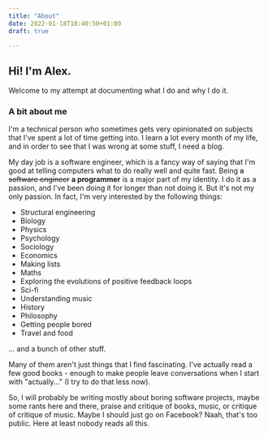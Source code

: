```yaml
---
title: "About"
date: 2022-01-18T18:40:50+01:00
draft: true

---
```


## Hi! I'm Alex.
Welcome to my attempt at documenting what I do and why I do it.

### A bit about me
I'm a technical person who sometimes gets very opinionated on subjects that I've spent a lot of time getting into. I learn a lot every month of my life, and in order to see that I was wrong at some stuff, I need a blog.

My day job is a software engineer, which is a fancy way of saying that I'm good at telling computers what to do really well and quite fast. Being ~~a software engineer~~ **a programmer** is a major part of my identity. I do it as a passion, and I've been doing it for longer than not doing it. But it's not my only passion. In fact, I'm very interested by the following things:

* Structural engineering
* Biology
* Physics
* Psychology
* Sociology
* Economics
* Making lists
* Maths
* Exploring the evolutions of positive feedback loops
* Sci-fi
* Understanding music
* History
* Philosophy
* Getting people bored
* Travel and food

... and a bunch of other stuff.

Many of them aren't just things that I find fascinating. I've actually read a few good books - enough to make people leave conversations when I start with "actually..." (I try to do that less now).

So, I will probably be writing mostly about boring software projects, maybe some rants here and there, praise and critique of books, music, or critique of critique of music. Maybe I should just go on Facebook? Naah, that's too public. Here at least nobody reads all this.